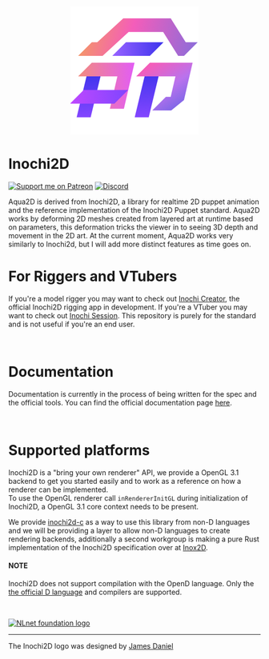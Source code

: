 <p align="center">
  <img width="256" height="256" src="https://raw.githubusercontent.com/Inochi2D/branding/main/logo/logo_transparent_256.png">
</p>


# Inochi2D
[![Support me on Patreon](https://img.shields.io/endpoint.svg?url=https%3A%2F%2Fshieldsio-patreon.vercel.app%2Fapi%3Fusername%3Dclipsey%26type%3Dpatrons&style=for-the-badge)](https://patreon.com/clipsey)
[![Discord](https://img.shields.io/discord/855173611409506334?label=Community&logo=discord&logoColor=FFFFFF&style=for-the-badge)](https://discord.com/invite/abnxwN6r9v)

Aqua2D is derived from Inochi2D, a library for realtime 2D puppet animation and the reference implementation of the Inochi2D Puppet standard. Aqua2D works by deforming 2D meshes created from layered art at runtime based on parameters, this deformation tricks the viewer in to seeing 3D depth and movement in the 2D art. At the current moment, Aqua2D works very similarly to Inochi2d, but I will add more distinct features as time goes on.


# For Riggers and VTubers
If you're a model rigger you may want to check out [Inochi Creator](https://github.com/Inochi2D/inochi-creator), the official Inochi2D rigging app in development.
If you're a VTuber you may want to check out [Inochi Session](https://github.com/Inochi2D/inochi-session).
This repository is purely for the standard and is not useful if you're an end user.

&nbsp;

# Documentation
Documentation is currently in the process of being written for the spec and the official tools. You can find the official documentation page [here](https://docs.inochi2d.com).

&nbsp;

# Supported platforms
Inochi2D is a "bring your own renderer" API, we provide a OpenGL 3.1 backend to get you started easily and to work as a reference on how a renderer can be implemented.  
To use the OpenGL renderer call `inRendererInitGL` during initialization of Inochi2D, a OpenGL 3.1 core context needs to be present.

We provide [inochi2d-c](https://github.com/Inochi2D/inochi2d-c) as a way to use this library from non-D languages and we will be providing a layer to allow non-D languages to create rendering backends, additionally a second workgroup is making a pure Rust implementation of the Inochi2D specification over at [Inox2D](https://github.com/Inochi2D/inox2d).

#### NOTE
Inochi2D does not support compilation with the OpenD language. Only the [the official D language](https://dlang.org) and compilers are supported.

&nbsp;



[<img src="https://nlnet.nl/logo/banner.svg" alt="NLnet foundation logo" width="20%" />](https://nlnet.nl)  

---

The Inochi2D logo was designed by [James Daniel](https://twitter.com/rakujira)
